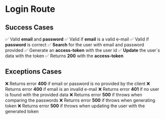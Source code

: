 # Login Route

## Success Cases

✅ Valid **email** and **password**
✅ Valid if **email** is a valid e-mail
✅ Valid if **password** is correct
✅ **Search** for the user with email and password provided
✅ Generate an **access-token** with the user id
✅ **Update** the user´s data with the token
✅ Returns **200** with the **access-token**

## Exceptions Cases

❌ Returns error **400** if email or password is no provided by the client
❌ Returns error **400** if email is an invalid e-mail
❌ Returns error **401** if no user is found with the provided data
❌ Returns error **500** if throws when comparing the passwords
❌ Returns error **500** if throws when generating token
❌ Returns error **500** if throws when updating the user with the generated token
